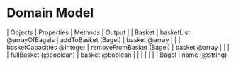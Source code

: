 # Domain Model

| Objects | Properties                  | Methods                  | Output          |
| Basket  | basketList @arrayOfBagels   | addToBasket (Bagel)      | basket @array   |
|         | basketCapacities @integer   | removeFromBasket (Bagel) | basket @array   |
|         |                             | fullBasket (@boolean)    | basket @boolean |
|         |                             |                          |                 |
| Bagel   | name (@string)
